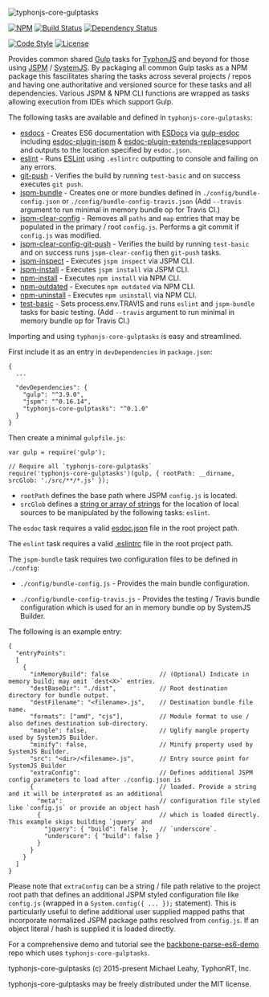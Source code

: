![typhonjs-core-gulptasks](http://i.imgur.com/KqIyNtd.png)

[![NPM](https://img.shields.io/npm/v/typhonjs-core-gulptasks.svg?label=npm)](https://www.npmjs.com/package/typhonjs-core-gulptasks)
[![Build Status](https://travis-ci.org/typhonjs/typhonjs-core-gulptasks.svg?branch=0.1.0)](https://travis-ci.org/typhonjs/typhonjs-core-gulptasks)
[![Dependency Status](https://www.versioneye.com/user/projects/563b3b1c1d47d40015000a91/badge.svg?style=flat)](https://www.versioneye.com/user/projects/563b3b1c1d47d40015000a91)

[![Code Style](https://img.shields.io/badge/code%20style-allman-yellowgreen.svg?style=flat)](https://en.wikipedia.org/wiki/Indent_style#Allman_style)
[![License](https://img.shields.io/badge/license-MIT-yellowgreen.svg?style=flat)](https://github.com/typhonjs/typhonjs-core-gulptasks/blob/master/LICENSE)

Provides common shared [Gulp](http://gulpjs.com/) tasks for [TyphonJS](https://github.com/typhonjs) and beyond for those using [JSPM](http://jspm.io) / [SystemJS](https://github.com/systemjs/systemjs). By packaging all common Gulp tasks as a NPM package this fascilitates sharing the tasks across several projects / repos and having one authoritative and versioned source for these tasks and all dependencies. Various JSPM & NPM CLI functions are wrapped as tasks allowing execution from IDEs which support Gulp. 

The following tasks are available and defined in `typhonjs-core-gulptasks`:
- [esdocs](https://github.com/typhonjs/typhonjs-core-gulptasks/blob/master/tasks/esdoc.js) - Creates ES6 documentation with [ESDocs](https://esdoc.org/) via [gulp-esdoc](https://www.npmjs.com/package/gulp-esdoc) including [esdoc-plugin-jspm](https://www.npmjs.com/package/esdoc-plugin-jspm) & [esdoc-plugin-extends-replace](https://www.npmjs.com/package/esdoc-plugin-extends-replace)support and outputs to the location specified by `esdoc.json`.
- [eslint](https://github.com/typhonjs/typhonjs-core-gulptasks/blob/master/tasks/eslint.js) - Runs [ESLint](http://eslint.org/) using `.eslintrc` outputting to console and failing on any errors.
- [git-push](https://github.com/typhonjs/typhonjs-core-gulptasks/blob/master/tasks/git.js) - Verifies the build by running `test-basic` and on success executes `git push`. 
- [jspm-bundle](https://github.com/typhonjs/typhonjs-core-gulptasks/blob/master/tasks/jspm.js) - Creates one or more bundles defined in `./config/bundle-config.json` or `./config/bundle-config-travis.json` (Add `--travis` argument to run minimal in memory bundle op for Travis CI.)
- [jspm-clear-config](https://github.com/typhonjs/typhonjs-core-gulptasks/blob/master/tasks/jspm.js) - Removes all `paths` and `map` entries that may be populated in the primary / root `config.js`. Performs a git commit if `config.js` was modified.
- [jspm-clear-config-git-push](https://github.com/typhonjs/typhonjs-core-gulptasks/blob/master/tasks/jspm.js) - Verifies the build by running `test-basic` and on success runs `jspm-clear-config` then `git-push` tasks. 
- [jspm-inspect](https://github.com/typhonjs/typhonjs-core-gulptasks/blob/master/tasks/jspm.js) - Executes `jspm inspect` via JSPM CLI.
- [jspm-install](https://github.com/typhonjs/typhonjs-core-gulptasks/blob/master/tasks/jspm.js) - Executes `jspm install` via JSPM CLI.
- [npm-install](https://github.com/typhonjs/typhonjs-core-gulptasks/blob/master/tasks/npm.js) - Executes `npm install` via NPM CLI.
- [npm-outdated](https://github.com/typhonjs/typhonjs-core-gulptasks/blob/master/tasks/npm.js) - Executes `npm outdated` via NPM CLI.
- [npm-uninstall](https://github.com/typhonjs/typhonjs-core-gulptasks/blob/master/tasks/npm.js) - Executes `npm uninstall` via NPM CLI.
- [test-basic](https://github.com/typhonjs/typhonjs-core-gulptasks/blob/master/tasks/test.js) - Sets process.env.TRAVIS and runs `eslint` and `jspm-bundle` tasks for basic testing.  (Add `--travis` argument to run minimal in memory bundle op for Travis CI.)

Importing and using `typhonjs-core-gulptasks` is easy and streamlined. 

First include it as an entry in `devDependencies` in `package.json`:
```
{
  ...
  
  "devDependencies": {
    "gulp": "^3.9.0",
    "jspm": "^0.16.14",
    "typhonjs-core-gulptasks": "^0.1.0"
  }
}
```

Then create a minimal `gulpfile.js`:
```
var gulp = require('gulp');

// Require all `typhonjs-core-gulptasks`
require('typhonjs-core-gulptasks')(gulp, { rootPath: __dirname, srcGlob: './src/**/*.js' });
```

- `rootPath` defines the base path where JSPM `config.js` is located.
- `srcGlob` defines a [string or array of strings](https://github.com/gulpjs/gulp/blob/master/docs/API.md#gulpsrcglobs-options) for the location of local sources to be manipulated by the following tasks: `eslint`.

The `esdoc` task requires a valid [esdoc.json](https://esdoc.org/config.html) file in the root project path.

The `eslint` task requires a valid [.eslintrc](http://eslint.org/docs/user-guide/configuring.html) file in the root project path. 

The `jspm-bundle` task requires two configuration files to be defined in `./config`:
- `./config/bundle-config.js` - Provides the main bundle configuration.

- `./config/bundle-config-travis.js` - Provides the testing / Travis bundle configuration which is used for an in memory bundle op by SystemJS Builder.

The following is an example entry:
```
{
  "entryPoints":
  [
    {
      "inMemoryBuild": false              // (Optional) Indicate in memory build; may omit `dest<X>` entries.
      "destBaseDir": "./dist",            // Root destination directory for bundle output.
      "destFilename": "<filename>.js",    // Destination bundle file name.
      "formats": ["amd", "cjs"],          // Module format to use / also defines destination sub-directory.
      "mangle": false,                    // Uglify mangle property used by SystemJS Builder.
      "minify": false,                    // Minify property used by SystemJS Builder.
      "src": "<dir>/<filename>.js",       // Entry source point for SystemJS Builder
      "extraConfig":                      // Defines additional JSPM config parameters to load after ./config.json is
      {                                   // loaded. Provide a string and it will be interpreted as an additional
        "meta":                           // configuration file styled like `config.js` or provide an object hash
        {                                 // which is loaded directly.  This example skips building `jquery` and    
          "jquery": { "build": false },   // `underscore`.
          "underscore": { "build": false }
        }
      }
    }
  ]
}
```

Please note that `extraConfig` can be a string / file path relative to the project root path that defines an additional JSPM styled configuration file like `config.js` (wrapped in a `System.config({ ... });` statement). This is particularly useful to define additional user supplied mapped paths that incorporate normalized JSPM package paths resolved from `config.js`. If an object literal / hash is supplied it is loaded directly.

For a comprehensive demo and tutorial see the [backbone-parse-es6-demo](https://github.com/typhonjs/backbone-parse-es6-demo) repo which uses `typhonjs-core-gulptasks`.

typhonjs-core-gulptasks (c) 2015-present Michael Leahy, TyphonRT, Inc.

typhonjs-core-gulptasks may be freely distributed under the MIT license.

